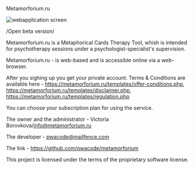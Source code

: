 Metamorforium.ru


![webapplication screen](https://github.com/user-attachments/assets/abd582ac-33ef-45a8-bfb7-22c9a8488ad2)

/Open beta version/

Metamorforium.ru is a Metaphorical Cards Therapy Tool, whish is intended for psychotherapy sessions under a psychologist-specialist's supervision.

Metamorforium.ru - is web-based and is accessible online via a web-browser.

After you sighing up you get your private account. Terms & Conditions are available here - https://metamorforium.ru/templates/offer-conditions.php, https://metamorforium.ru/templates/disclaimer.php, https://metamorforium.ru/templates/regulation.php 

You can choose your subscription plan for using the service.

The owner and the administrator - Victoria Borovkova/info@metamorforium.ru

The developer - pwacode@mailfence.com

The link - https://github.com/pwacode/metamorforium

This project is licensed under the terms of the proprietary software license.

